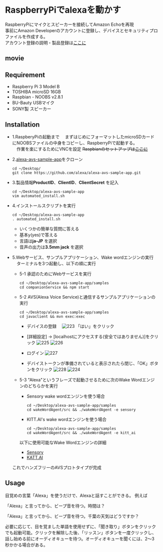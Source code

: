 # RaspberryPiでalexaを動かす
RaspberryPiにマイクとスピーカーを接続してAmazon Echoを再現  
事前にAmazon Developerのアカウントに登録し、デバイスとセキュリティプロファイルを作成する。  
アカウント登録の説明・製品登録は[ここに]( https://github.com/iidayuki/note/blob/master/AmazonDevepoler.md )

## movie


## Requirement
* Raspberry Pi 3 Model B
* TOSHIBA microSD 16GB
* Raspbian - NOOBS v2.8.1
* BU-Bauty USBマイク
* SONY製 スピーカー

## Installation
* 1.RaspberyPiの起動まで
　まずはじめにフォーマットしたmicroSDカードにNOOBSファイルの中身をコピーし、RaspberryPiで起動する。  
　作業を楽にするためにVNCを設定 
  ~~Raspbianのセットアップは[ここに](  )~~
  
* 2.[alexa-avs-sample-app](https://github.com/alexa/alexa-avs-sample-app)をクローン 

      cd ~/Desktop/
      git clone https://github.com/alexa/alexa-avs-sample-app.git

* 3.製品情報**ProductID**、**ClientID**、**ClientSecret** を記入

      cd ~/Desktop/alexa-avs-sample-app
      vim automated_install.sh

* 4.インストールスクリプトを実行

      cd ~/Desktop/alexa-avs-sample-app
      . automated_install.sh
      
   * いくつかの簡単な質問に答える　　
   * 基本y(yes)で答える
   * 言語は**ja-JP** を選択
   * 音声の出力は**3.5mm jack** を選択
    
* 5.Webサービス、サンプルアプリケーション、Wake wordエンジンの実行
　ターミナルを3つ起動し、以下の順に実行  
  
    * 5-1
      承認のためにWebサービスを実行　　
      
          cd ~/Desktop/alexa-avs-sample-app/samples  
          cd companionService && npm start
   
    * 5-2
      AVS(Alexa Voice Service)と通信するサンプルアプリケーションの実行
      
          cd ~/Desktop/alexa-avs-sample-app/samples  
          cd javaclient && mvn exec:exec
      
       * デバイスの登録
       　![223](https://user-images.githubusercontent.com/27679709/43039315-95a27ae8-8d65-11e8-9dde-5927d78c1275.png)
         「はい」をクリック
       
       * [詳細設定] -> [localhostにアクセスする(安全ではありません)]をクリック
         ![225](https://user-images.githubusercontent.com/27679709/43039336-28246e9e-8d66-11e8-9ae0-51a99bab3ed5.png)
         ![226](https://user-images.githubusercontent.com/27679709/43039339-2ff2b37e-8d66-11e8-9890-37ca28c69c0e.png)
       
       * ログイン
         ![227](https://user-images.githubusercontent.com/27679709/43039341-37511bb0-8d66-11e8-9db4-074a5fbfa0ea.png)

       * デバイストークンが準備されていると表示されたら閉じ、「OK」ボタンをクリック
         ![228](https://user-images.githubusercontent.com/27679709/43039342-446afc58-8d66-11e8-83a5-a6c89aedaa5e.png)
         ![224](https://user-images.githubusercontent.com/27679709/43039343-49df12fa-8d66-11e8-9071-50b8711fa2f0.png)
         
    
    * 5-3
      "Alexa"というフレーズで起動させるために次のWake Wordエンジンのどちらかを実行
      
      * Sensory wake wordエンジンを使う場合
        
            cd ~/Desktop/alexa-avs-sample-app/samples  
            cd wakeWordAgent/src && ./wakeWordAgent -e sensory  
            
      * KITT.AI's wake wordエンジンを使う場合
      
            cd ~/Desktop/alexa-avs-sample-app/samples
            cd wakeWordAgent/src && ./wakeWordAgent -e kitt_ai  
            
       以下に使用可能なWake Wordエンジンの詳細
       * [Sensory]( https://github.com/Sensory/alexa-rpi )
       * [KATT.AI]( https://github.com/Kitt-AI/snowboy ) 
   
   これでハンズフリーのAVSプロトタイプが完成
    
## Usage
   目覚めの言葉「Alexa」を使うだけで、Alexaと話すことができる。
   例えば

   「Alexa」と言ってから、ビープ音を待つ。時間は？

   「Alexa」と言ってから、ビープ音を待つ。千葉の天気はどうですか？

   必要に応じて、目を覚ました単語を使用せずに、「聞き取り」ボタンをクリックでも起動可能。クリックを解除した後、「リッスン」ボタンを一度クリックし、話し始める前にオーディオキューを待つ。オーディオキューを聞くには、2〜3秒かかる場合がある。
  


